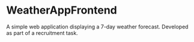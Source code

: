 # WeatherAppFrontend
A simple web application displaying a 7-day weather forecast. Developed as part of a recruitment task.
